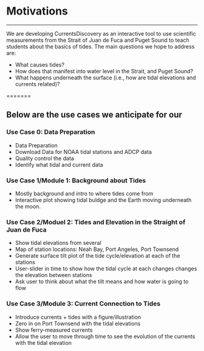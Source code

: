 # Motivations
___

We are developing CurrentsDiscovery as an interactive tool to use scientific measurements from the Strait of Juan de Fuca and Puget Sound to teach students about the basics of tides. The main questions we hope to address are:

* What causes tides?
* How does that manifest into water level in the Strait, and Puget Sound?
* What happens underneath the surface (i.e., how are tidal elevations and currents related)?

=======
## Below are the use cases we anticipate for our 

### Use Case 0: Data Preparation
* Data Preparation
* Download Data for NOAA tidal stations and ADCP data
* Quality control the data
* Identify what tidal and current data

### Use Case 1/Module 1: Background about Tides
* Mostly background and intro to where tides come from
* Interactive plot showing tidal buldge and the Earth moving underneath the moon. 


### Use Case 2/Moduel 2: Tides and Elevation in the Straight of Juan de Fuca
* Show tidal elevations from several 
* Map of station locations: Neah Bay, Port Angeles, Port Townsend
* Generate surface tilt plot of the tide cycle/elevation at each of the stations
* User-slider in time to show how the tidal cycle at each changes changes the elevation between stations
* Ask user to think about what the tilt means and how water is going to flow

### Use Case 3/Module 3: Current Connection to Tides
* Introduce currents + tides with a figure/illustration
* Zero in on Port Townsend with the tidal elevations
* Show ferry-measured currents
* Allow the user to move through time to see the evolution of the currents with the tidal elevation
